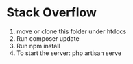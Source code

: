 # Stack Overflow
1. move or clone this folder under htdocs
2. Run composer update
3. Run npm install
4. To start the server: php artisan serve
